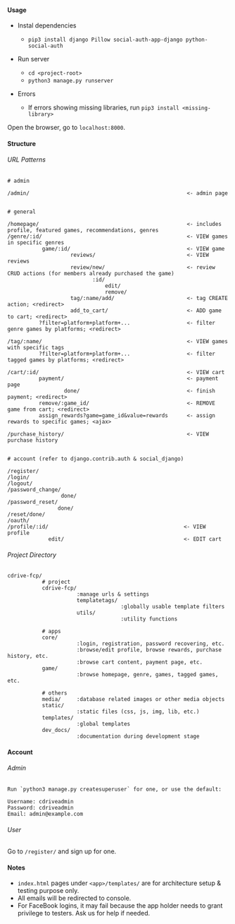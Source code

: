 #### Usage

- Instal dependencies
  - `pip3 install django Pillow social-auth-app-django python-social-auth`   

- Run server
  - `cd <project-root>`  
  - `python3 manage.py runserver`  

- Errors
  - If errors showing missing libraries, run `pip3 install <missing-library>`

Open the browser, go to `localhost:8000`.

#### Structure

###### URL Patterns

```
# admin

/admin/                                                  <- admin page


# general

/homepage/                                               <- includes profile, featured games, recommendations, genres
/genre/:id/                                              <- VIEW games in specific genres
           game/:id/                                     <- VIEW game
                    reviews/                             <- VIEW reviews
                    review/new/                          <- review CRUD actions (for members already purchased the game)
                           :id/
                               edit/
                               remove/
                    tag/:name/add/                       <- tag CREATE action; <redirect>
                    add_to_cart/                         <- ADD game to cart; <redirect>
          ?filter=platform+platform+...                  <- filter genre games by platforms; <redirect>
          
/tag/:name/                                              <- VIEW games with specific tags
          ?filter=platform+platform+...                  <- filter tagged games by platforms; <redirect>

/cart/:id/                                               <- VIEW cart
          payment/                                       <- payment page
                  done/                                  <- finish payment; <redirect>
          remove/:game_id/                               <- REMOVE game from cart; <redirect>
          assign_rewards?game=game_id&value=rewards      <- assign rewards to specific games; <ajax>

/purchase_history/                                       <- VIEW purchase history


# account (refer to django.contrib.auth & social_django)

/register/
/login/
/logout/
/password_change/
                 done/
/password_reset/
                done/
/reset/done/
/oauth/
/profile/:id/                                           <- VIEW profile
             edit/                                      <- EDIT cart
```

###### Project Directory

```
cdrive-fcp/
           # project
           cdrive-fcp/
                      :manage urls & settings
                      templatetags/
                                    :globally usable template filters
                      utils/
                                    :utility functions
       
           # apps
           core/
                      :login, registration, password recovering, etc.
                      :browse/edit profile, browse rewards, purchase history, etc.
                      :browse cart content, payment page, etc.
           game/
                      :browse homepage, genre, games, tagged games, etc.
       
           # others
           media/     :database related images or other media objects
           static/
                      :static files (css, js, img, lib, etc.)
           templates/
                      :global templates
           dev_docs/
                      :documentation during development stage
```

#### Account

###### Admin

```
Run `python3 manage.py createsuperuser` for one, or use the default:

Username: cdriveadmin
Password: cdriveadmin
Email: admin@example.com
```

###### User

Go to `/register/` and sign up for one.

#### Notes

- `index.html` pages under `<app>/templates/` are for architecture setup & testing purpose only.
- All emails will be redirected to console.
- For FaceBook logins, it may fail because the app holder needs to grant privilege to testers. Ask us for help if needed.


